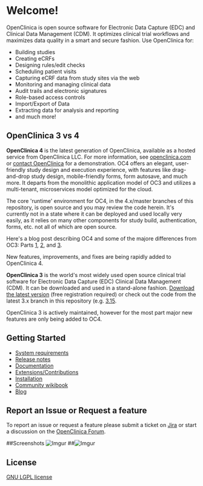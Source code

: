 # Welcome!

OpenClinica is open source software for Electronic Data Capture (EDC) and Clinical Data Management (CDM). It optimizes clinical trial workflows and maximizes data quality in a smart and secure fashion. Use OpenClinica for:

- Building studies
- Creating eCRFs
- Designing rules/edit checks
- Scheduling patient visits 
- Capturing eCRF data from study sites via the web
- Monitoring and managing clinical data
- Audit trails and electronic signatures
- Role-based access controls
- Import/Export of Data
- Extracting data for analysis and reporting
- and much more!

## OpenClinica 3 vs 4

**OpenClinica 4** is the latest generation of OpenClinica, available as a hosted service from OpenClinica LLC. For more information, see [openclinica.com](https://www.openclinica.com) or [contact OpenClinica](https://www.openclinica.com/#demoform) for a demonstration. OC4 offers an elegant, user-friendly study design and execution experience, with features like drag-and-drop study design, mobile-friendly forms, form autosave, and much more. It  departs from the monolithic application model of OC3 and utilizes a multi-tenant, microservices model optimized for the cloud. 

The core 'runtime' environment for OC4, in the 4.x/master branches of this repository, is open source and you may review the code herein. It's currently not in a state where it can be deployed and used locally very easily, as it relies on many other components for study build, authentication, forms, etc. not all of which are open source.

Here's a blog post describing OC4 and some of the majore differences from OC3: Parts [1](http://blog.openclinica.com/2017/10/18/introducing-the-new-openclinica/), [2](http://blog.openclinica.com/2017/10/24/the-new-openclinica-is-here-part-2-of-3/), and [3](http://blog.openclinica.com/2017/10/26/the-new-openclinica-is-here-part-3-of-3/). 

New features, improvements, and fixes are being rapidly added to OpenClinica 4. 

**OpenClinica 3** is the world's most widely used open source clinical trial software for Electronic Data Capture (EDC) Clinical Data Management (CDM). It can be downloaded and used in a stand-alone fashion. [Download the latest version](https://docs.openclinica.com/downloads) (free registration required) or check out the code from the latest 3.x branch in this repository (e.g. [3.15](https://github.com/OpenClinica/OpenClinica/tree/3.15).

OpenClinica 3 is actively maintained, however for the most part major new features are only being added to OC4. 

## Getting Started

- [System requirements](https://docs.openclinica.com/installation/system-requirements)
- [Release notes](https://docs.openclinica.com/release-notes)
- [Documentation](https://docs.openclinica.com/)
- [Extensions/Contributions](https://community.openclinica.com/extensions)
- [Installation](https://github.com/OpenClinica/OpenClinica/wiki)
- [Community wikibook](https://en.wikibooks.org/wiki/OpenClinica_User_Manual)
- [Blog](http://blog.openclinica.com/)

## Report an Issue or Request a feature

To report an issue or request a feature please submit a ticket on [Jira](https://jira.openclinica.com/) or start a discussion on the [OpenClinica Forum](http://forums.openclinica.com).

##Screenshots
![Imgur](http://i.imgur.com/ACXj3L7.jpg "Home screen") 
##![Imgur](http://i.imgur.com/DqHQ05Z.jpg "Subject Matrix")


## License

[GNU LGPL license](https://www.openclinica.com/gnu-lgpl-open-source-license)


